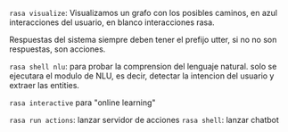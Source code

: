 `rasa visualize`: Visualizamos un grafo con los posibles caminos, en azul interacciones del usuario, en blanco interacciones rasa.

Respuestas del sistema siempre deben tener el prefijo utter, si no no son respuestas, son acciones.

`rasa shell nlu`: para probar la comprension del lenguaje natural. solo se ejecutara el modulo de NLU, es decir, detectar la intencion del usuario y extraer las entities.

`rasa interactive` para "online learning"

`rasa run actions`: lanzar servidor de acciones
`rasa shell`: lanzar chatbot

